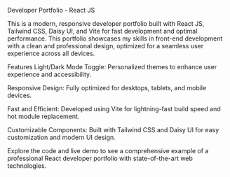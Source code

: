 Developer Portfolio - React JS

This is a modern, responsive developer portfolio built with React JS, Tailwind CSS, Daisy UI, and Vite for fast development and optimal performance. This portfolio showcases my skills in front-end development with a clean and professional design, optimized for a seamless user experience across all devices.


Features
Light/Dark Mode Toggle: Personalized themes to enhance user experience and accessibility.

Responsive Design: Fully optimized for desktops, tablets, and mobile devices.

Fast and Efficient: Developed using Vite for lightning-fast build speed and hot module replacement.

Customizable Components: Built with Tailwind CSS and Daisy UI for easy customization and modern UI design.

Explore the code and live demo to see a comprehensive example of a professional React developer portfolio with state-of-the-art web technologies.